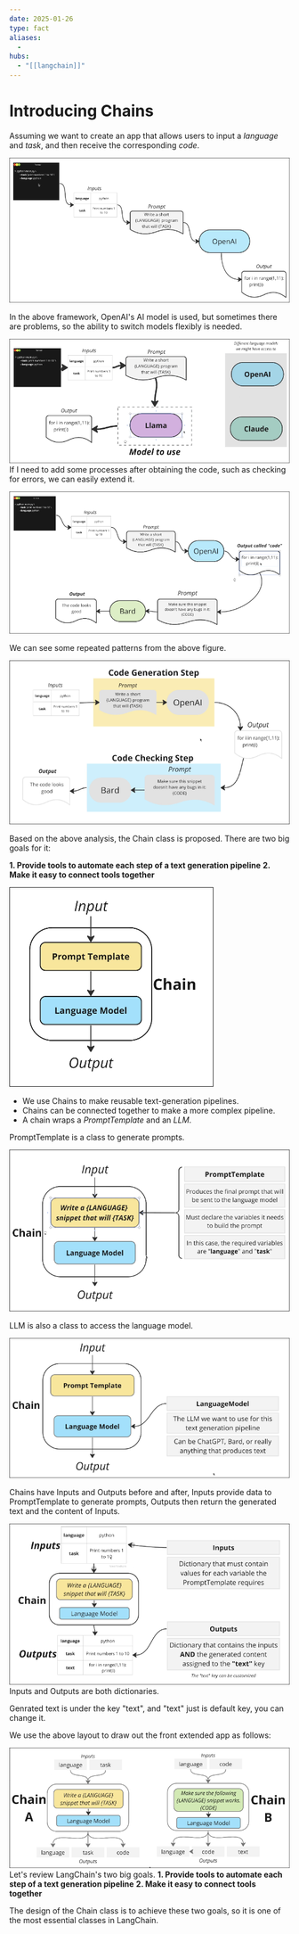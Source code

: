 ```yaml
---
date: 2025-01-26
type: fact
aliases:
  -
hubs:
  - "[[langchain]]"
---
```


# Introducing Chains

Assuming we want to create an app that allows users to input a *language* and *task*, and then receive the corresponding *code*.

![get-task-code.png](../assets/imgs/get-task-code.png)

In the above framework, OpenAI's AI model is used, but sometimes there are problems, so the ability to switch models flexibly is needed.

![flexibly-switch-models.png](../assets/imgs/flexibly-switch-models.png)
If I need to add some processes after obtaining the code, such as checking for errors, we can easily extend it.

![extend-the-process-tasks.png](../assets/imgs/extend-the-process-tasks.png)

We can see some repeated patterns from the above figure.

![repeat-pattern.png](../assets/imgs/repeat-pattern.png)

Based on the above analysis, the Chain class is proposed. There are two big goals for it:

**1. Provide tools to automate each step of a text generation pipeline**
**2. Make it easy to connect tools together**

![chain-layout.png](../assets/imgs/chain-layout.png)

- We use Chains to make reusable text-generation pipelines. 
- Chains can be connected together to make a more complex pipeline.
- A chain wraps a *PromptTemplate* and an *LLM*.

PromptTemplate is a class to generate prompts.

![prompt-template.png](../assets/imgs/prompt-template.png)

LLM is also a class to access the language model.

![language-model.png](../assets/imgs/language-model.png)

Chains have Inputs and Outputs before and after, Inputs provide data to PromptTemplate to generate prompts, Outputs then return the generated text and the content of Inputs.

![input-output-of-chain.png](../assets/imgs/input-output-of-chain.png)
Inputs and Outputs are both dictionaries.

Genrated text is under the key "text", and "text" just is default key, you can change it.

We use the above layout to draw out the front extended app as follows:

![extended-app-chains-layout.png](../assets/imgs/extended-app-chains-layout.png)
Let's review LangChain's two big goals.
**1. Provide tools to automate each step of a text generation pipeline**
**2. Make it easy to connect tools together**

The design of the Chain class is to achieve these two goals, so it is one of the most essential classes in LangChain.


